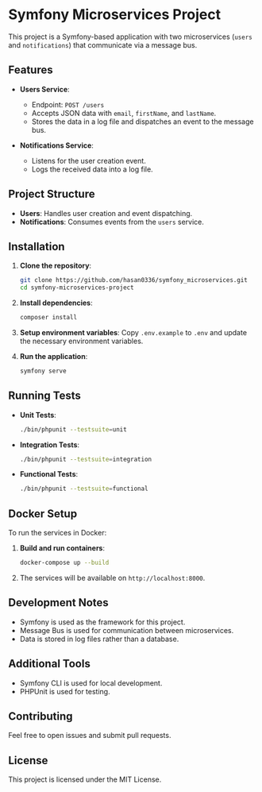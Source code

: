 
# Symfony Microservices Project

This project is a Symfony-based application with two microservices (`users` and `notifications`) that communicate via a message bus.

## Features

- **Users Service**: 
  - Endpoint: `POST /users`
  - Accepts JSON data with `email`, `firstName`, and `lastName`.
  - Stores the data in a log file and dispatches an event to the message bus.

- **Notifications Service**:
  - Listens for the user creation event.
  - Logs the received data into a log file.

## Project Structure

- **Users**: Handles user creation and event dispatching.
- **Notifications**: Consumes events from the `users` service.

## Installation

1. **Clone the repository**:
   ```bash
   git clone https://github.com/hasan0336/symfony_microservices.git
   cd symfony-microservices-project
   ```

2. **Install dependencies**:
   ```bash
   composer install
   ```

3. **Setup environment variables**:
   Copy `.env.example` to `.env` and update the necessary environment variables.

4. **Run the application**:
   ```bash
   symfony serve
   ```

## Running Tests

- **Unit Tests**:
  ```bash
  ./bin/phpunit --testsuite=unit
  ```

- **Integration Tests**:
  ```bash
  ./bin/phpunit --testsuite=integration
  ```

- **Functional Tests**:
  ```bash
  ./bin/phpunit --testsuite=functional
  ```

## Docker Setup

To run the services in Docker:

1. **Build and run containers**:
   ```bash
   docker-compose up --build
   ```

2. The services will be available on `http://localhost:8000`.

## Development Notes

- Symfony is used as the framework for this project.
- Message Bus is used for communication between microservices.
- Data is stored in log files rather than a database.

## Additional Tools

- Symfony CLI is used for local development.
- PHPUnit is used for testing.

## Contributing

Feel free to open issues and submit pull requests.

## License

This project is licensed under the MIT License.
